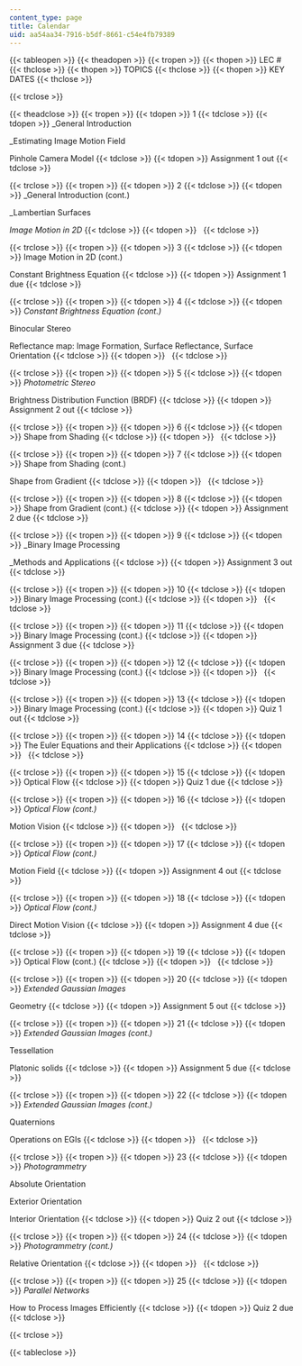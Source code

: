 ```yaml
---
content_type: page
title: Calendar
uid: aa54aa34-7916-b5df-8661-c54e4fb79389
---
```


{{< tableopen >}}
{{< theadopen >}}
{{< tropen >}}
{{< thopen >}}
LEC #
{{< thclose >}}
{{< thopen >}}
TOPICS
{{< thclose >}}
{{< thopen >}}
KEY DATES
{{< thclose >}}

{{< trclose >}}

{{< theadclose >}}
{{< tropen >}}
{{< tdopen >}}
1
{{< tdclose >}}
{{< tdopen >}}
_General Introduction  
  
_Estimating Image Motion Field  
  
Pinhole Camera Model
{{< tdclose >}}
{{< tdopen >}}
Assignment 1 out
{{< tdclose >}}

{{< trclose >}}
{{< tropen >}}
{{< tdopen >}}
2
{{< tdclose >}}
{{< tdopen >}}
_General Introduction (cont.)  
  
_Lambertian Surfaces  
  
_Image Motion in 2D_
{{< tdclose >}}
{{< tdopen >}}
 
{{< tdclose >}}

{{< trclose >}}
{{< tropen >}}
{{< tdopen >}}
3
{{< tdclose >}}
{{< tdopen >}}
Image Motion in 2D (cont.)  
  
Constant Brightness Equation
{{< tdclose >}}
{{< tdopen >}}
Assignment 1 due
{{< tdclose >}}

{{< trclose >}}
{{< tropen >}}
{{< tdopen >}}
4
{{< tdclose >}}
{{< tdopen >}}
_Constant Brightness Equation (cont.)_  
  
Binocular Stereo  
  
Reflectance map: Image Formation, Surface Reflectance, Surface Orientation
{{< tdclose >}}
{{< tdopen >}}
 
{{< tdclose >}}

{{< trclose >}}
{{< tropen >}}
{{< tdopen >}}
5
{{< tdclose >}}
{{< tdopen >}}
_Photometric Stereo_  
  
Brightness Distribution Function (BRDF)
{{< tdclose >}}
{{< tdopen >}}
Assignment 2 out
{{< tdclose >}}

{{< trclose >}}
{{< tropen >}}
{{< tdopen >}}
6
{{< tdclose >}}
{{< tdopen >}}
Shape from Shading
{{< tdclose >}}
{{< tdopen >}}
 
{{< tdclose >}}

{{< trclose >}}
{{< tropen >}}
{{< tdopen >}}
7
{{< tdclose >}}
{{< tdopen >}}
Shape from Shading (cont.)  
  
Shape from Gradient
{{< tdclose >}}
{{< tdopen >}}
 
{{< tdclose >}}

{{< trclose >}}
{{< tropen >}}
{{< tdopen >}}
8
{{< tdclose >}}
{{< tdopen >}}
Shape from Gradient (cont.)
{{< tdclose >}}
{{< tdopen >}}
Assignment 2 due
{{< tdclose >}}

{{< trclose >}}
{{< tropen >}}
{{< tdopen >}}
9
{{< tdclose >}}
{{< tdopen >}}
_Binary Image Processing  
  
_Methods and Applications
{{< tdclose >}}
{{< tdopen >}}
Assignment 3 out
{{< tdclose >}}

{{< trclose >}}
{{< tropen >}}
{{< tdopen >}}
10
{{< tdclose >}}
{{< tdopen >}}
Binary Image Processing (cont.)
{{< tdclose >}}
{{< tdopen >}}
 
{{< tdclose >}}

{{< trclose >}}
{{< tropen >}}
{{< tdopen >}}
11
{{< tdclose >}}
{{< tdopen >}}
Binary Image Processing (cont.)
{{< tdclose >}}
{{< tdopen >}}
Assignment 3 due
{{< tdclose >}}

{{< trclose >}}
{{< tropen >}}
{{< tdopen >}}
12
{{< tdclose >}}
{{< tdopen >}}
Binary Image Processing (cont.)
{{< tdclose >}}
{{< tdopen >}}
 
{{< tdclose >}}

{{< trclose >}}
{{< tropen >}}
{{< tdopen >}}
13
{{< tdclose >}}
{{< tdopen >}}
Binary Image Processing (cont.)
{{< tdclose >}}
{{< tdopen >}}
Quiz 1 out
{{< tdclose >}}

{{< trclose >}}
{{< tropen >}}
{{< tdopen >}}
14
{{< tdclose >}}
{{< tdopen >}}
The Euler Equations and their Applications
{{< tdclose >}}
{{< tdopen >}}
 
{{< tdclose >}}

{{< trclose >}}
{{< tropen >}}
{{< tdopen >}}
15
{{< tdclose >}}
{{< tdopen >}}
Optical Flow
{{< tdclose >}}
{{< tdopen >}}
Quiz 1 due
{{< tdclose >}}

{{< trclose >}}
{{< tropen >}}
{{< tdopen >}}
16
{{< tdclose >}}
{{< tdopen >}}
_Optical Flow (cont.)_  
  
Motion Vision
{{< tdclose >}}
{{< tdopen >}}
 
{{< tdclose >}}

{{< trclose >}}
{{< tropen >}}
{{< tdopen >}}
17
{{< tdclose >}}
{{< tdopen >}}
_Optical Flow (cont.)_  
  
Motion Field
{{< tdclose >}}
{{< tdopen >}}
Assignment 4 out
{{< tdclose >}}

{{< trclose >}}
{{< tropen >}}
{{< tdopen >}}
18
{{< tdclose >}}
{{< tdopen >}}
_Optical Flow (cont.)_  
  
Direct Motion Vision
{{< tdclose >}}
{{< tdopen >}}
Assignment 4 due
{{< tdclose >}}

{{< trclose >}}
{{< tropen >}}
{{< tdopen >}}
19
{{< tdclose >}}
{{< tdopen >}}
Optical Flow (cont.)
{{< tdclose >}}
{{< tdopen >}}
 
{{< tdclose >}}

{{< trclose >}}
{{< tropen >}}
{{< tdopen >}}
20
{{< tdclose >}}
{{< tdopen >}}
_Extended Gaussian Images_  
  
Geometry
{{< tdclose >}}
{{< tdopen >}}
Assignment 5 out
{{< tdclose >}}

{{< trclose >}}
{{< tropen >}}
{{< tdopen >}}
21
{{< tdclose >}}
{{< tdopen >}}
_Extended Gaussian Images (cont.)_  
  
Tessellation  
  
Platonic solids
{{< tdclose >}}
{{< tdopen >}}
Assignment 5 due
{{< tdclose >}}

{{< trclose >}}
{{< tropen >}}
{{< tdopen >}}
22
{{< tdclose >}}
{{< tdopen >}}
_Extended Gaussian Images (cont.)_  
  
Quaternions  
  
Operations on EGIs
{{< tdclose >}}
{{< tdopen >}}
 
{{< tdclose >}}

{{< trclose >}}
{{< tropen >}}
{{< tdopen >}}
23
{{< tdclose >}}
{{< tdopen >}}
_Photogrammetry_  
  
Absolute Orientation  
  
Exterior Orientation  
  
Interior Orientation
{{< tdclose >}}
{{< tdopen >}}
Quiz 2 out
{{< tdclose >}}

{{< trclose >}}
{{< tropen >}}
{{< tdopen >}}
24
{{< tdclose >}}
{{< tdopen >}}
_Photogrammetry (cont.)_  
  
Relative Orientation
{{< tdclose >}}
{{< tdopen >}}
 
{{< tdclose >}}

{{< trclose >}}
{{< tropen >}}
{{< tdopen >}}
25
{{< tdclose >}}
{{< tdopen >}}
_Parallel Networks_  
  
How to Process Images Efficiently
{{< tdclose >}}
{{< tdopen >}}
Quiz 2 due
{{< tdclose >}}

{{< trclose >}}

{{< tableclose >}}